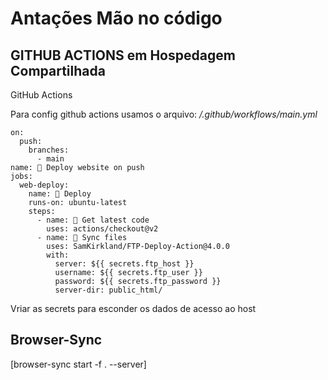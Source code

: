 # Antações Mão no código

## GITHUB ACTIONS em Hospedagem Compartilhada

GitHub Actions

Para config github actions usamos o arquivo: _/.github/workflows/main.yml_ 


```
on:
  push:
    branches:
      - main
name: 🚀 Deploy website on push
jobs:
  web-deploy:
    name: 🎉 Deploy
    runs-on: ubuntu-latest
    steps:
      - name: 🚚 Get latest code
        uses: actions/checkout@v2
      - name: 📂 Sync files
        uses: SamKirkland/FTP-Deploy-Action@4.0.0
        with:
          server: ${{ secrets.ftp_host }}
          username: ${{ secrets.ftp_user }}
          password: ${{ secrets.ftp_password }}
          server-dir: public_html/         
```
Vriar as secrets para esconder os dados de acesso ao host


## Browser-Sync

[browser-sync start -f . --server]


